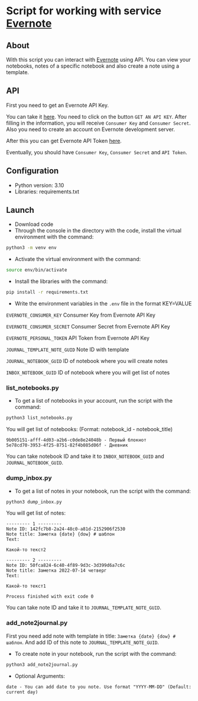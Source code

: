 # Script for working with service [Evernote](https://evernote.com/intl/ru)

## About
With this script you can interact with [Evernote](https://evernote.com/intl/ru) using API.
You can view your notebooks, notes of a specific notebook and also create a note using a template.


## API

First you need to get an Evernote API Key. 

You can take it [here](https://dev.evernote.com/doc/). 
You need to click on the button `GET AN API KEY`. 
After filling in the information, you will receive `Consumer Key` and `Consumer Secret`.
Also you need to create an account on Evernote development server.

After this you can get Evernote API Token [here](https://dev.evernote.com/get-token/).

Eventually, you should have `Consumer Key`, `Consumer Secret` and `API Token`.

## Configuration

- Python version: 3.10
- Libraries: requirements.txt

## Launch

- Download code
- Through the console in the directory with the code, install the virtual environment with the command:
```bash
python3 -m venv env
```

- Activate the virtual environment with the command:
```bash
source env/bin/activate
```

- Install the libraries with the command:
```bash
pip install -r requirements.txt
```

- Write the environment variables in the `.env` file in the format KEY=VALUE


`EVERNOTE_CONSUMER_KEY` Consumer Key from Evernote API Key

`EVERNOTE_CONSUMER_SECRET` Consumer Secret from Evernote API Key

`EVERNOTE_PERSONAL_TOKEN` API Token from Evernote API Key

`JOURNAL_TEMPLATE_NOTE_GUID` Note ID with template

`JOURNAL_NOTEBOOK_GUID` ID of notebook where you will create notes

`INBOX_NOTEBOOK_GUID` ID of notebook where you will get list of notes

### list_notebooks.py

- To get a list of notebooks in your account, run the script with the command:
```bash
python3 list_notebooks.py
```

You will get list of notebooks:
(Format: notebook_id - notebook_title)
```
9b005151-afff-4d03-a2b6-c0de8e24048b - Первый блокнот
5e78cd70-3953-4f25-8751-82f4b085d06f - Дневник
```
You can take notebook ID and take it to `INBOX_NOTEBOOK_GUID` and `JOURNAL_NOTEBOOK_GUID`.

### dump_inbox.py

- To get a list of notes in your notebook, run the script with the command:
```bash
python3 dump_inbox.py
```

You will get list of notes:
```
--------- 1 ---------
Note ID: 142fc7b8-2a24-48c0-a81d-2152906f2530
Note title: Заметка {date} {dow} # шаблон
Text: 

Какой-то текст2

--------- 2 ---------
Note ID: 50fca824-6c40-4f89-9d3c-3d399d6a7c6c
Note title: Заметка 2022-07-14 четверг
Text: 

Какой-то текст1

Process finished with exit code 0

```
You can take note ID and take it to `JOURNAL_TEMPLATE_NOTE_GUID`.


### add_note2journal.py

First you need add note with template in title: `Заметка {date} {dow} # шаблон`. 
And add ID of this note to `JOURNAL_TEMPLATE_NOTE_GUID`.
- To create note in your notebook, run the script with the command:
```bash
python3 add_note2journal.py
```

- Optional Arguments:
```
date - You can add date to you note. Use format "YYYY-MM-DD" (Default: current day)
```